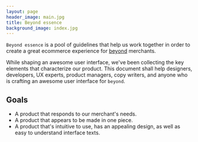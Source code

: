 ```yaml
---
layout: page
header_image: main.jpg
title: Beyond essence
background_image: index.jpg
---
```


`Beyond essence` is a pool of guidelines that help us work together in order to create a great ecommerce experience for [beyond](http://beyondshop.cloud/) merchants.

While shaping an awesome user interface, we've been collecting the key elements that characterize our product.
This document shall help designers, developers, UX experts, product managers, copy writers, and anyone who is crafting an awesome user interface for `beyond`.

## Goals

* A product that responds to our merchant's needs.
* A product that appears to be made in one piece.
* A product that's intuitive to use, has an appealing design, as well as easy to understand interface texts.
